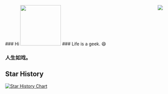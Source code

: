 <!--### Hi there 👋-->
<img align="right" src="https://github-readme-stats.vercel.app/api?username=geeklx&count_private=true&hide=contribs&include_all_commits=true&theme=highcontrast&bg_color=30,e96443,904e95" />
### Hi <img src="https://s2.51cto.com//wyfs02/M01/89/BA/wKioL1ga-u7QnnVnAAAfrCiGnBQ946_middle.jpg" width="130px">
### Life is a geek. 😄

### 人生如戏。
<!--[![Anurag's GitHub stats](https://github-readme-stats.vercel.app/api?username=geeklx)](https://github.com/anuraghazra/github-readme-stats)-->
<!--
**geeklx/geeklx** is a ✨ _special_ ✨ repository because its `README.md` (this file) appears on your GitHub profile.

[![Anurag's GitHub stats](https://github-readme-stats.vercel.app/api?username=geeklx)](https://github.com/anuraghazra/github-readme-stats)

<img align="right" src="https://github-readme-stats.vercel.app/api?username=geeklx&show_icons=true&count_private=true&hide=contribs&include_all_commits=true&theme=highcontrast&bg_color=30,e96443,904e95" />
### Hi <img src="https://raw.githubusercontent.com/wasabeef/wasabeef/master/icons/wave.gif" width="30px">
Here are some ideas to get you started:

- 🔭 I’m currently working on ...
- 🌱 I’m currently learning ...
- 👯 I’m looking to collaborate on ...
- 🤔 I’m looking for help with ...
- 💬 Ask me about ...
- 📫 How to reach me: ...
- 😄 Pronouns: ...
- ⚡ Fun fact: ...
-->


## Star History

[![Star History Chart](https://api.star-history.com/svg?repos=geeklx/newappproject,geeklx/MyApplication,geeklx/myapplication2018,geeklx/libbase2,geeklx/androidkuangjia,geeklx/libbase1&type=Date)](https://star-history.com/#geeklx/newappproject&geeklx/MyApplication&geeklx/myapplication2018&geeklx/libbase2&geeklx/androidkuangjia&geeklx/libbase1&Date)
